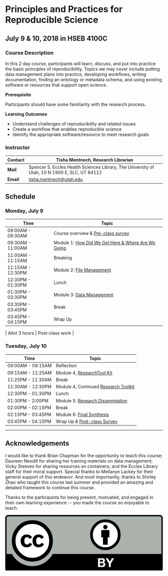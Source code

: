 # Principles and Practices for Reproducible Science

## July 9 & 10, 2018 in HSEB 4100C

### Course Description

In this 2 day course, participants will learn, discuss, and put into practice the basic principles of reproducibility. Topics we may cover include putting data management plans into practice, developing workflows, writing documentation, finding an ontology or metadata schema, and using existing software or resources that support open science.

**Prerequisite**

Participants should have some familiarity with the research process.

**Learning Outcomes**

  * Understand challenges of reproducibility and related issues
  * Create a workflow that enables reproducible science
  * Identify the appropriate software/resource to meet research goals

### Instructor

| Contact | Tisha Mentnech, Research Librarian |
| --- | --- |
| **Mail** | Spencer S. Eccles Health Sciences Library, The University of Utah, 10 N 1900 E, SLC, UT 84112 |
| **Email** | [tisha.mentnech@utah.edu](mailto:tisha.mentnech@utah.edu) |
## Schedule

### Monday, July 9

| Time | Topic |
| --- | --- |
| 09:00AM - 09:30AM | Course overview & [Pre-class survey](https://goo.gl/forms/p2Q84JQNXJmKnn4P2) |
| 09:30AM - 11:00AM | Module 1: [How Did We Get Here & Where Are We Going](./1-TheBigPicture.ipynb) |
| 11:00AM - 11:15AM | Breaking |
| 11:15AM - 12:30PM | Module 2: [File Management](./2-FileManagement.ipynb) |
| 12:30PM - 01:30PM | Lunch |
| 01:30PM - 03:30PM | Module 3: [Data Management](./3-DataManagement.ipynb)|
| 03:30PM - 03:45PM | Break |
| 03:45PM - 04:15PM | Wrap Up |

| Allot 3 hours | Post-class work |

### Tuesday, July 10

| Time | Topic |
| --- | --- |
| 09:00AM - 09:15AM | Reflection |
| 09:15AM - 11:25AM | Module 4, [ResearchTool Kit](./4_1-BuildYourToolkit.ipynb) |
| 11:25PM - 11:30AM | Break |
| 11:30AM - 12:30PM | Module 4, Continued [Research Toolkit](./4_2-BuildYourToolkit.ipynb) |
| 12:30PM - 01:30PM | Lunch |
| 01:30PM - 2:00PM | Module 5: [Research Dissemination](./5-ResearchDissemination.ipynb) |
| 02:00PM - 02:15PM | Break |
| 02:15PM - 03:45PM | Module 6: [Final Synthesis](./6-Synthesis.ipynb) |
| 03:45PM - 04:15PM | Wrap Up & [Post-class Survey](https://goo.gl/forms/DjtKrA2hacJvooCC3)



---
## Acknowledgements

I would like to thank Brian Chapman for the opportunity to teach this course; Daureen Nesdill for sharing her training materials on data management; Vicky Steeves for sharing resources on containers; and the Eccles Library staff for their moral support. Special thanks to Mellanye Lackey for their general support of this endeavor. And most importantly, thanks to Shirley Zhao who taught this course last summer and provided an amazing and detailed framework to continue this course.


Thanks to the participants for being present, motivated, and engaged in their own learning experience -- you made the course so enjoyable to teach.



![licensing](./CC-BY.png)

